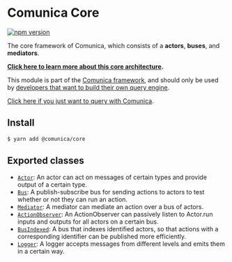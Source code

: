 # Comunica Core

[![npm version](https://badge.fury.io/js/%40comunica%2Fcore.svg)](https://www.npmjs.com/package/@comunica/core)

The core framework of Comunica, which consists of a **actors**, **buses**, and **mediators**.

**[Click here to learn more about this core architecture](https://comunica.dev/docs/modify/advanced/architecture_core/).**

This module is part of the [Comunica framework](https://github.com/comunica/comunica),
and should only be used by [developers that want to build their own query engine](https://comunica.dev/docs/modify/).

[Click here if you just want to query with Comunica](https://comunica.dev/docs/query/).

## Install

```bash
$ yarn add @comunica/core
```

## Exported classes

* [`Actor`](https://comunica.github.io/comunica/classes/core.actor.html): An actor can act on messages of certain types and provide output of a certain type.
* [`Bus`](https://comunica.github.io/comunica/classes/core.bus.html): A publish-subscribe bus for sending actions to actors to test whether or not they can run an action.
* [`Mediator`](https://comunica.github.io/comunica/classes/core.mediator.html): A mediator can mediate an action over a bus of actors.
* [`ActionObserver`](https://comunica.github.io/comunica/classes/core.actionobserver.html): An ActionObserver can passively listen to Actor.run inputs and outputs for all actors on a certain bus.
* [`BusIndexed`](https://comunica.github.io/comunica/classes/core.busindexed.html): A bus that indexes identified actors, so that actions with a corresponding identifier can be published more efficiently.
* [`Logger`](https://comunica.github.io/comunica/classes/core.logger.html): A logger accepts messages from different levels and emits them in a certain way.
